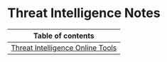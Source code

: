# Threat Intelligence Notes

| Table of contents |
| --------------- |
| [Threat Intelligence Online Tools](https://github.com/ahmed-kamal-el-maghraby/Threat-Intelligence-Notes/blob/main/OSINT%20Online%20Tools.md) |
